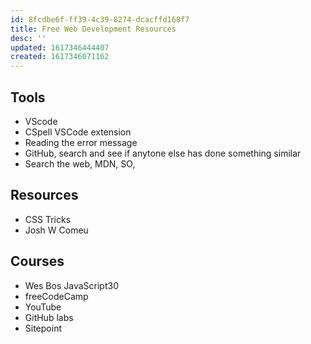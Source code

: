 ```yaml
---
id: 8fcdbe6f-ff39-4c39-8274-dcacffd168f7
title: Free Web Development Resources
desc: ''
updated: 1617346444407
created: 1617346071162
---
```


## Tools

- VScode
- CSpell VSCode extension
- Reading the error message
- GitHub, search and see if anytone else has done something similar
- Search the web, MDN, SO, 

## Resources

- CSS Tricks
- Josh W Comeu

## Courses

- Wes Bos JavaScript30
- freeCodeCamp
- YouTube
- GitHub labs
- Sitepoint